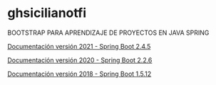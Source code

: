 # ghsicilianotfi

BOOTSTRAP PARA APRENDIZAJE DE PROYECTOS EN JAVA SPRING

[Documentación versión 2021 - Spring Boot 2.4.5](https://drive.google.com/file/d/1j2eSstW6NL15ScoZwcX9iQHTSsPf-IDH/view)

[Documentación versión 2020 - Spring Boot 2.2.6](https://drive.google.com/open?id=19jxnlmAU3-NSXgdEj4gbuVsU732-qPed)

[Documentación versión 2018 - Spring Boot 1.5.12](https://drive.google.com/open?id=1DVaVemnIGLifHesSeQScs4lEbW1WMqYt)
